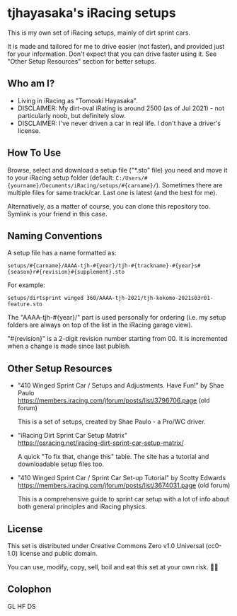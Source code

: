 tjhayasaka's iRacing setups
===========================

This is my own set of iRacing setups, mainly of dirt sprint cars.

It is made and tailored for me to drive easier (not faster), and provided just for your information.
Don't expect that you can drive faster using it.  See "Other Setup Resources" section for better setups.

Who am I?
---------

  - Living in iRacing as "Tomoaki Hayasaka".
  - DISCLAIMER:  My dirt-oval iRating is around 2500 (as of Jul 2021) - not particularly noob, but definitely slow.
  - DISCLAIMER:  I've never driven a car in real life.  I don't have a driver's license.

How To Use
----------

Browse, select and download a setup file ("*.sto" file) you need and move it to your iRacing setup folder (default: `C:/Users/#{yourname}/Documents/iRacing/setups/#{carname}/`).  Sometimes there are multiple files for same track/car.  Last one is latest (and the best for me).

Alternatively, as a matter of course, you can clone this repository too.  Symlink is your friend in this case.

Naming Conventions
------------------

A setup file has a name formatted as:

    setups/#{carname}/AAAA-tjh-#{year}/tjh-#{trackname}-#{year}s#{season}r#{revision}#{supplement}.sto

For example:

    setups/dirtsprint winged 360/AAAA-tjh-2021/tjh-kokomo-2021s03r01-feature.sto

The "AAAA-tjh-#{year}/" part is used personally for ordering (i.e. my setup folders are always on top of the list in the iRacing garage view).

"#{revision}" is a 2-digit revision number starting from 00.
It is incremented when a change is made since last publish.

Other Setup Resources
---------------------

  - "410 Winged Sprint Car / Setups and Adjustments. Have Fun!" by Shae Paulo<br>
    https://members.iracing.com/jforum/posts/list/3796706.page (old forum)

    This is a set of setups, created by Shae Paulo - a Pro/WC driver.

  - "iRacing Dirt Sprint Car Setup Matrix"<br>
    https://osracing.net/iracing-dirt-sprint-car-setup-matrix/

    A quick "To fix that, change this" table.  The site has a tutorial and downloadable setup files too.

  - "410 Winged Sprint Car / Sprint Car Set-up Tutorial" by Scotty Edwards<br>
    https://members.iracing.com/jforum/posts/list/3674031.page (old forum)

    This is a comprehensive guide to sprint car setup with a lot of info about both general principles and iRacing physics.

License
-------

This set is distributed under Creative Commons Zero v1.0 Universal (cc0-1.0) license and public domain.

You can use, modify, copy, sell, boil and eat this set at your own risk.  &#127245;&#127342;

Colophon
--------

GL HF DS
